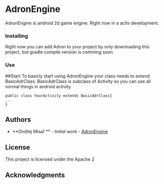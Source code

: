 # AdronEngine
AdronEngine is android 2d game engine. 
Right now in a activ development.

### Installing

Right now you can add Adron to your project by only downloading this project, but gradle compile version is comming soon.


### Use

##Start
To basicly start using AdronEngine your class needs to extend BasicAdrClass. BasicAdrClass is subclass of Activity so you can use all normal things in android activity

```
public class YourActivity extends BasicAdrClass{
...
}
```

## Authors

* **Ondřej Misař ** - *Initial work* - [AdronEngine](https://github.com/ondramisar/AdronEngine)

## License

This project is licensed under the Apache 2

## Acknowledgments

